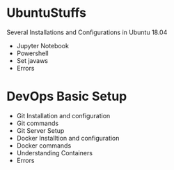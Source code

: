 # UbuntuStuffs
Several Installations and Configurations in Ubuntu 18.04
- Jupyter Notebook 
- Powershell 
- Set javaws
- Errors
# DevOps Basic Setup
- Git Installation and configuration
- Git commands
- Git Server Setup
- Docker Installtion and configuration
- Docker commands
- Understanding Containers 
- Errors
